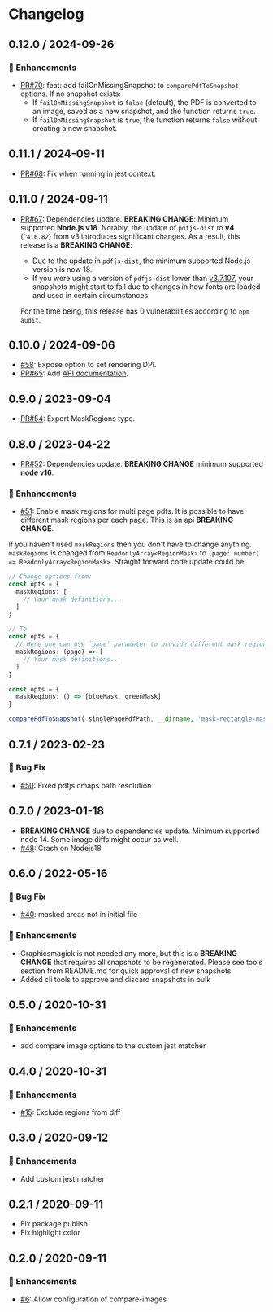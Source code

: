 # Changelog

## 0.12.0 / 2024-09-26

### :tada: Enhancements

- [PR#70](https://github.com/moshensky/pdf-visual-diff/pull/70): feat: add failOnMissingSnapshot to `comparePdfToSnapshot` options. If no snapshot exists:
  - If `failOnMissingSnapshot` is `false` (default), the PDF is converted to an image,
      saved as a new snapshot, and the function returns `true`.
  - If `failOnMissingSnapshot` is `true`, the function returns `false` without creating a new snapshot.

## 0.11.1 / 2024-09-11

- [PR#68](https://github.com/moshensky/pdf-visual-diff/pull/68): Fix when running in jest context.

## 0.11.0 / 2024-09-11

- [PR#67](https://github.com/moshensky/pdf-visual-diff/pull/67): Dependencies update. **BREAKING CHANGE**: Minimum supported **Node.js v18**.
  Notably, the update of `pdfjs-dist` to **v4** (`^4.6.82`) from v3 introduces significant changes. As a result, this release is a **BREAKING CHANGE**:
  - Due to the update in `pdfjs-dist`, the minimum supported Node.js version is now 18.
  - If you were using a version of `pdfjs-dist` lower than [v3.7.107](https://github.com/mozilla/pdf.js/releases/tag/v3.7.107), your snapshots might start to fail due to changes in how fonts are loaded and used in certain circumstances.
  
  For the time being, this release has 0 vulnerabilities according to `npm audit`.

## 0.10.0 / 2024-09-06

- [#58](https://github.com/moshensky/pdf-visual-diff/issues/58): Expose option to set rendering DPI.
- [PR#65](https://github.com/moshensky/pdf-visual-diff/pull/65): Add [API documentation](https://moshensky.github.io/pdf-visual-diff/).

## 0.9.0 / 2023-09-04

- [PR#54](https://github.com/moshensky/pdf-visual-diff/pull/54): Export MaskRegions type.

## 0.8.0 / 2023-04-22

- [PR#52](https://github.com/moshensky/pdf-visual-diff/pull/52): Dependencies update. **BREAKING CHANGE** minimum supported **node v16**.

### :tada: Enhancements

- [#51](https://github.com/moshensky/pdf-visual-diff/issues/51): Enable mask regions for multi page pdfs. It is possible to have different mask regions per each page. This is an api **BREAKING CHANGE**.

If you haven't used `maskRegions` then you don't have to change anything.
`maskRegions` is changed from `ReadonlyArray<RegionMask>` to `(page: number) => ReadonlyArray<RegionMask>`. Straight forward code update could be:

```ts
// Change options from:
const opts = {
  maskRegions: [
    // Your mask definitions...
  ]
}

// To
const opts = {
  // Here one can use `page` parameter to provide different mask regions for every page
  maskRegions: (page) => [
    // Your mask definitions...
  ]
}

const opts = {
  maskRegions: () => [blueMask, greenMask]
}

comparePdfToSnapshot( singlePagePdfPath, __dirname, 'mask-rectangle-masks', opts)
```

## 0.7.1 / 2023-02-23

### 🐛 Bug Fix

- [#50](https://github.com/moshensky/pdf-visual-diff/pull/50): Fixed pdfjs cmaps path resolution

## 0.7.0 / 2023-01-18

- **BREAKING CHANGE** due to dependencies update. Minimum supported node 14. Some image diffs might occur as well.
- [#48](https://github.com/moshensky/pdf-visual-diff/issues/48): Crash on Nodejs18

## 0.6.0 / 2022-05-16

### 🐛 Bug Fix

- [#40](https://github.com/moshensky/pdf-visual-diff/pull/40): masked areas not in initial file

### :tada: Enhancements

- Graphicsmagick is not needed any more, but this is a **BREAKING CHANGE** that requires all snapshots to be regenerated. Please see tools section from README.md for quick approval of new snapshots
- Added cli tools to approve and discard snapshots in bulk

## 0.5.0 / 2020-10-31

### :tada: Enhancements

- add compare image options to the custom jest matcher

## 0.4.0 / 2020-10-31

### :tada: Enhancements

- [#15](https://github.com/moshensky/pdf-visual-diff/pull/15): Exclude regions from diff

## 0.3.0 / 2020-09-12

### :tada: Enhancements

- Add custom jest matcher

## 0.2.1 / 2020-09-11

- Fix package publish
- Fix highlight color

## 0.2.0 / 2020-09-11

### :tada: Enhancements

- [#6](https://github.com/moshensky/pdf-visual-diff/pull/6): Allow configuration of compare-images
